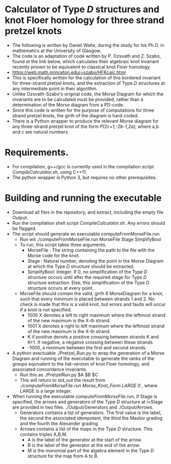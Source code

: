 # Calculator of Type _D_ structures and knot Floer homology for three strand pretzel knots

* The following is written by Daniel Waite, during the study for his Ph.D. in mathematics at the University of Glasgow.
* The code is an adaptation of code written by P. Ozsvath and Z. Szabo, found at the link below, which calculates their algebraic knot invariant recently proven to be equivalent to classical knot Floer homology. 
 * https://web.math.princeton.edu/~szabo/HFKcalc.html
* This is specifically written for the calculation of this bordered invariant for three-strand pretzel knots, and the extraction of Type _D_ structures at any intermediate point in their algorithm.
* Unlike Ozsvath-Szabo's original code, the Morse Diagram for which the invariants are to be calculated must be provided, rather than a determination of the Morse diagram from a PD-code.
* Since this code is written for the purpose of computations for three strand pretzel knots, the girth of the diagram is hard-coded.
* There is a Python wrapper to produce the relevant Morse diagram for any three-strand pretzel knot of the form _P(2c+1,-2b-1,2a)_, where a,b and c are natural numbers.

# Requirements.

* For compilation, g++/gcc is currently used in the compilation script _CompileCalculator.sh_, using C++11.
* The python wrapper is Python 3, but requires no other prerequisites.

# Building and running the executable

* Download all files in the repository, and extract, including the empty file Output.
* Run the compilation shell script _CompileCalculator.sh_. Any errors should be flagged.
* The script should generate an executable computeFromMorseFile.run 
  * Run wit ./computeFromMorseFile.run MorseFile Stage SimplifyBool
  * To run, this script takes three arguments.
    * MorseFile : The string containing the path to the file with the Morse code for the knot.
    * Stage : Natural number, denoting the point in the Morse Diagram at which the Type _D_ structure should be extracted.
    * SimplifyBool: Integer. If 0, no simplification of the Type _D_ structure occurs until after the required stage for Type _D_ structure extraction. Else, this simplification of the Type _D_ structure occurs at every point.
  * MorseFile should contain the valid, girth 6 MorseDiagram for a knot, such that every minimum is placed between strands 1 and 2. No check is made that this is a valid knot, but errors and faults will occur if a knot is not specified.
    * 1000 X denotes a left to right maximum where the leftmost strand of the new maximum is the X-th strand.
    * 1001 X denotes a right to left maximum where the leftmost strand of the new maximum is the X-th strand.
    * K if positive denots a positive crossing between strands K and K+1. If negative, a negative crossing between these strands
    * -1000, a minimum between the first and second strands.
* A python exectuable ./Pretzel_Run.py to wrap the generation of a Morse Diagram and running of the executable to generate the ranks of the groups equivalent to the hat-version of knot Floer homology, and associated concordance invariants.
  * Run this as ./PretzelRun.py $A $B $C
  * This will return to std_out the result from _./computeFromMorseFile.run Morse_Knot_Form LARGE 0_ , where LARGE is a large integer.
* When running the executable _computeFromMorseFile.run_, if Stage is specified, the arrows and generators of the Type _D_ structure at i=Stage are provided in two files. ./Output/Generators and ./Output/Arrows.
  * Generators contains a list of generators. The first value is the label, the second the associated idempotent, the third the Maslov grading and the fourth the Alexander grading.
  * Arrows contains a list of the maps in the Type _D_ structure. This contains triples A,B,M.
    * A is the label of the generator at the start of the arrow.
    * B is the label of the generator at the end of the arrow.
    * M is the monomial part of the algebra element in the Type _D_ structure for the map from A to B.
